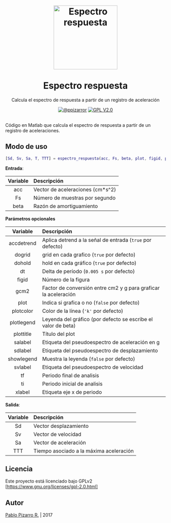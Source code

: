 <h1 align="center">
  <img alt="Espectro respuesta" src="https://res.ppizarror.com/other/matlab.png" width="200px" height="200px" />
  <br /><br />
  Espectro respuesta</h1>
<p align="center">Calcula el espectro de respuesta a partir de un registro de aceleración</p>
<div align="center"><a href="https://ppizarror.com"><img alt="@ppizarror" src="https://res.ppizarror.com/badges/autor.svg" /></a>
<a href="https://www.gnu.org/licenses/old-licenses/gpl-2.0.html"><img alt="GPL V2.0" src="https://res.ppizarror.com/badges/licenciagpl2.svg" /></a>
</div><br />

Código en Matlab que calcula el espectro de respuesta a partir de un registro de aceleraciones.

## Modo de uso

```matlab
[Sd, Sv, Sa, T, TTT] = espectro_respuesta(acc, Fs, beta, plot, figid, plottitle, plotcolor, showlegend, dohold, dogrid)
```

**Entrada**:

| Variable | Descripción |
| :-: | :--|
| acc | Vector de aceleraciones (cm*s^2) |
| Fs | Número de muestras por segundo |
| beta | Razón de amortiguamiento |

**Parámetros opcionales**

| Variable | Descripción |
| :-: | :--|
| accdetrend | Aplica detrend a la señal de entrada (```true``` por defecto) |
| dogrid | grid en cada grafico (```true``` por defecto) |
| dohold | hold en cada gráfico (```true``` por defecto) |
| dt | Delta de período (```0.005 s``` por defecto) |
| figid | Número de la figura |
| gcm2 | Factor de conversión entre cm2 y g para graficar la aceleración |
| plot | Indica si grafica o no (```false``` por defecto) |
| plotcolor | Color de la línea (```'k'``` por defecto) |
| plotlegend | Leyenda del gráfico (por defecto se escribe el valor de beta) |
| plottitle | Título del plot |
| salabel | Etiqueta del pseudoespectro de aceleración en g |
| sdlabel | Etiqueta del pseudoespectro de desplazamiento |
| showlegend | Muestra la leyenda (```false``` por defecto) |
| svlabel | Etiqueta del pseudoespectro de velocidad |
| tf | Periodo final de analisis
| ti | Periodo inicial de analisis
| xlabel | Etiqueta eje x de periodo |

**Salida**:

| Variable | Descripción |
| :-: | :--|
| Sd | Vector desplazamiento |
| Sv | Vector de velocidad |
| Sa | Vector de aceleración |
| TTT | Tiempo asociado a la máxima aceleración |
    
## Licencia

Este proyecto está licenciado bajo GPLv2 [https://www.gnu.org/licenses/gpl-2.0.html]


## Autor
<a href="https://ppizarror.com" title="ppizarror">Pablo Pizarro R.</a> | 2017
